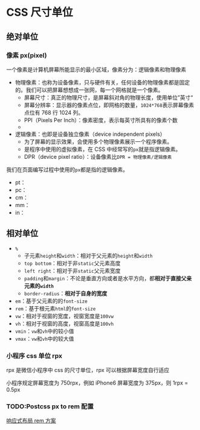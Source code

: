 # CSS 尺寸单位

## 绝对单位

### 像素 px(pixel)

一个像素是计算机屏幕所能显示的最小区域，像素分为：逻辑像素和物理像素

- 物理像素：也称为设备像素，只与硬件有关，任何设备的物理像素都是固定的。我们可以把屏幕想想成一张网，每一个网格就是一个像素。
  - 屏幕尺寸：真正的物理尺寸，是屏幕斜对角的物理长度，使用单位”英寸“
  - 屏幕分辨率：显示器的像素点位，即网格的数量，`1024*768`表示屏幕像素点位有 768 行 1024 列。
  - PPI（Pixels Per Inch）：像素密度，表示每英寸所具有的像素个数
  -
- 逻辑像素：也即是设备独立像素（device independent pixels）
  - 为了屏幕的显示效果，会使用多个物理像素展示一个程序像素。
  - 是程序中使用的虚拟像素，在 CSS 中经常写的`px`就是指逻辑像素。
  - DPR（device pixel ratio）：设备像素比`DPR = 物理像素/逻辑像素`

我们在页面编写过程中使用的`px`都是指的逻辑像素。

- pt：
- pc：
- cm：
- mm：
- in：

## 相对单位

- `%`
  - 子元素`height`和`width`：相对于父元素的`height`和`width`
  - `top bottom`：相对于非`static`父元素高度
  - `left right`：相对于非`static`父元素宽度
  - `padding`和`margin`：不论是垂直方向或者是水平方向，都**相对于直接父亲元素的`width`**
  - `border-radius`：**相对于自身的宽度**
- `em`：基于父元素的的`font-size`
- `rem`：基于根元素`html`的`font-size`
- `vw`：相对于视窗的宽度，视窗宽度是`100vw`
- `vh`：相对于视窗的高度，视窗高度是`100vh`
- `vmin`：`vw`和`vh`中的较小值
- `vmax`：`vw`和`vh`中的较大值

### 小程序 css 单位 rpx

rpx 是微信小程序中 css 的尺寸单位，rpx 可以根据屏幕宽度自行适应

小程序规定屏幕宽度为 750rpx，例如 iPhone6 屏幕宽度为 375px，则 1rpx = 0.5px

### TODO:Postcss px to rem 配置

[响应式布局 rem 方案](./06%20响应式布局.md)

